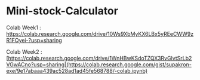 # Mini-stock-Calculator
Colab Week1 : https://colab.research.google.com/drive/10Ws9XbMyKX6LBx5yREeCWW9zR1FOyei-?usp=sharing

Colab Week2 : [https://colab.research.google.com/drive/1WnHBwKSdoTZQX3RvGlvtSrLb2VGwACno?usp=sharing](https://colab.research.google.com/gist/supakron-exe/9e17abaaa439ac528ad1ad45fe568788/-colab.ipynb)
